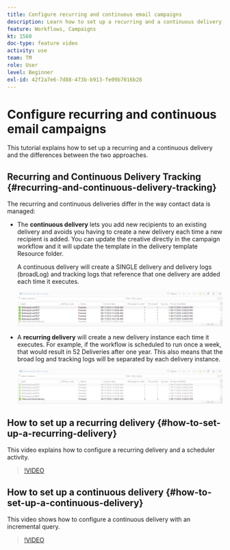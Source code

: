 ```yaml
---
title: Configure recurring and continuous email campaigns
description: Learn how to set up a recurring and a continuous delivery and understand the differences between the two approaches.
feature: Workflows, Campaigns
kt: 1560
doc-type: feature video
activity: use
team: TM
role: User
level: Beginner
exl-id: 42f2a7e6-7d88-473b-b913-fe09b7016b28
---
```

# Configure recurring and continuous email campaigns

This tutorial explains how to set up a recurring and a continuous delivery and the differences between the two approaches.  

## Recurring and Continuous Delivery Tracking {#recurring-and-continuous-delivery-tracking}

The recurring and continuous deliveries differ in the way contact data is managed:

* The **continuous delivery** lets you add new recipients to an existing delivery and avoids you having to create a new delivery each time a new recipient is added. You can update the creative directly in the campaign workflow and it will update the template in the delivery template Resource folder.  
  
  A continuous delivery will create a SINGLE delivery and delivery logs (broadLog) and tracking logs that reference that one delivery are added each time it executes.

  ![Continuous Delivery](/help/assets/delivery_continuous.jpg)

* A **recurring delivery** will create a new delivery instance each time it executes. For example, if the workflow is scheduled to run once a week, that would result in 52 Deliveries after one year. This also means that the broad log and tracking logs will be separated by each delivery instance.

  ![Recurring Delivery](/help/assets/delivery_recurring.jpg)

## How to set up a recurring delivery {#how-to-set-up-a-recurring-delivery}

This video explains how to configure a recurring delivery and a scheduler activity.

>[!VIDEO](https://video.tv.adobe.com/v/25040?quality=12)

## How to set up a continuous delivery {#how-to-set-up-a-continuous-delivery}

This video shows how to configure a continuous delivery with an incremental query.

>[!VIDEO](https://video.tv.adobe.com/v/25039?quality=12)
